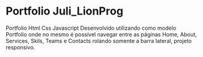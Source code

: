 # Portfolio Juli_LionProg
Portfolio Html Css Javascript
Desenvolvido utilizando como modelo Portfolio onde no mesmo é possível navegar entre as páginas Home, About, Services, Skils, Teams e Contacts rolando somente a barra lateral, projeto responsivo.
